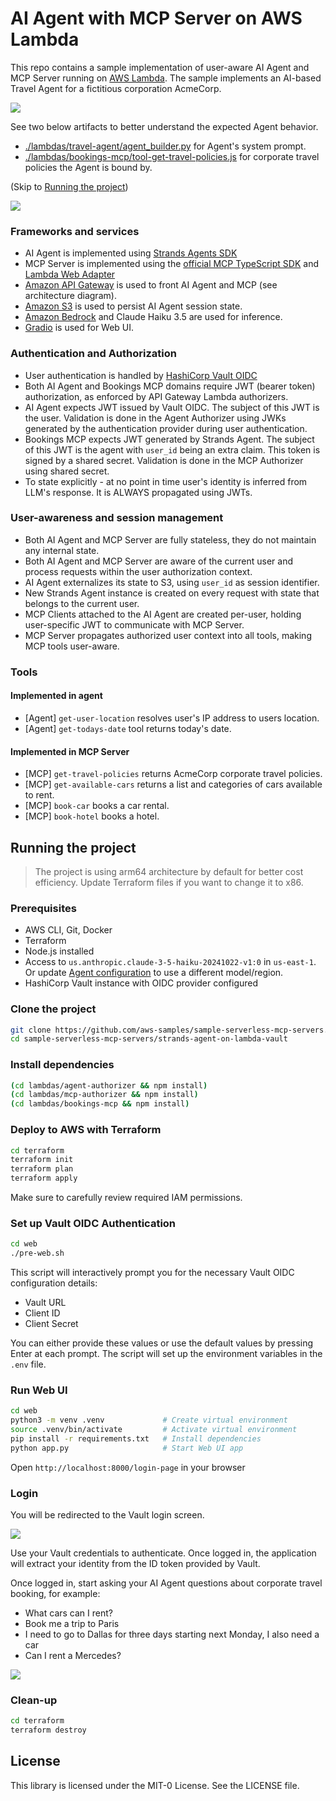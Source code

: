 # AI Agent with MCP Server on AWS Lambda

This repo contains a sample implementation of user-aware AI Agent and MCP Server running on [AWS Lambda](https://aws.amazon.com/lambda). The sample implements an AI-based Travel Agent for a fictitious corporation AcmeCorp.

![](./img/travel-ai.gif)

See two below artifacts to better understand the expected Agent behavior. 
* [./lambdas/travel-agent/agent_builder.py](./lambdas/travel-agent/agent_builder.py) for Agent's system prompt. 
* [./lambdas/bookings-mcp/tool-get-travel-policies.js](./lambdas/bookings-mcp/tool-get-travel-policies.js) for corporate travel policies the Agent is bound by. 

(Skip to [Running the project](#running-the-project))

![](./img/arch.png)

### Frameworks and services
* AI Agent is implemented using [Strands Agents SDK](https://strandsagents.com/0.1.x/)
* MCP Server is implemented using the [official MCP TypeScript SDK](https://github.com/modelcontextprotocol/typescript-sdk) and [Lambda Web Adapter](https://github.com/awslabs/aws-lambda-web-adapter)
* [Amazon API Gateway](https://aws.amazon.com/api-gateway/) is used to front AI Agent and MCP (see architecture diagram). 
* [Amazon S3](https://aws.amazon.com/s3/) is used to persist AI Agent session state. 
* [Amazon Bedrock](https://aws.amazon.com/bedrock) and Claude Haiku 3.5 are used for inference. 
* [Gradio](https://www.gradio.app) is used for Web UI. 

### Authentication and Authorization
* User authentication is handled by [HashiCorp Vault OIDC](https://developer.hashicorp.com/vault/docs/auth/jwt)
* Both AI Agent and Bookings MCP domains require JWT (bearer token) authorization, as enforced by API Gateway Lambda authorizers.
* AI Agent expects JWT issued by Vault OIDC. The subject of this JWT is the user. Validation is done in the Agent Authorizer using JWKs generated by the authentication provider during user authentication.
* Bookings MCP expects JWT generated by Strands Agent. The subject of this JWT is the agent with `user_id` being an extra claim. This token is signed by a shared secret. Validation is done in the MCP Authorizer using shared secret. 
* To state explicitly - at no point in time user's identity is inferred from LLM's response. It is ALWAYS propagated using JWTs. 

### User-awareness and session management
* Both AI Agent and MCP Server are fully stateless, they do not maintain any internal state. 
* Both AI Agent and MCP Server are aware of the current user and process requests within the user authorization context.
* AI Agent externalizes its state to S3, using `user_id` as session identifier. 
* New Strands Agent instance is created on every request with state that belongs to the current user. 
* MCP Clients attached to the AI Agent are created per-user, holding user-specific JWT to communicate with MCP Server. 
* MCP Server propagates authorized user context into all tools, making MCP tools user-aware. 

### Tools

#### Implemented in agent
* [Agent] `get-user-location` resolves user's IP address to users location. 
* [Agent] `get-todays-date` tool returns today's date.

#### Implemented in MCP Server
* [MCP] `get-travel-policies` returns AcmeCorp corporate travel policies.
* [MCP] `get-available-cars` returns a list and categories of cars available to rent.
* [MCP] `book-car` books a car rental.
* [MCP] `book-hotel` books a hotel.

## Running the project

> The project is using arm64 architecture by default for better cost efficiency. Update Terraform files if you want to change it to x86.  

### Prerequisites

* AWS CLI, Git, Docker
* Terraform
* Node.js installed
* Access to `us.anthropic.claude-3-5-haiku-20241022-v1:0` in `us-east-1`. Or update [Agent configuration](./lambdas/travel-agent/agent_builder.py) to use a different model/region. 
* HashiCorp Vault instance with OIDC provider configured

### Clone the project 
```bash
git clone https://github.com/aws-samples/sample-serverless-mcp-servers.git
cd sample-serverless-mcp-servers/strands-agent-on-lambda-vault
```

### Install dependencies
```bash
(cd lambdas/agent-authorizer && npm install)
(cd lambdas/mcp-authorizer && npm install)
(cd lambdas/bookings-mcp && npm install)
```

### Deploy to AWS with Terraform

```bash
cd terraform 
terraform init
terraform plan
terraform apply
```

Make sure to carefully review required IAM permissions. 

### Set up Vault OIDC Authentication

```bash
cd web
./pre-web.sh
```

This script will interactively prompt you for the necessary Vault OIDC configuration details:
- Vault URL
- Client ID
- Client Secret

You can either provide these values or use the default values by pressing Enter at each prompt. The script will set up the environment variables in the `.env` file.

### Run Web UI
```bash
cd web
python3 -m venv .venv             # Create virtual environment
source .venv/bin/activate         # Activate virtual environment
pip install -r requirements.txt   # Install dependencies
python app.py                     # Start Web UI app
```

Open `http://localhost:8000/login-page` in your browser

### Login

You will be redirected to the Vault login screen.

![](./img/vault-login.png)

Use your Vault credentials to authenticate. Once logged in, the application will extract your identity from the ID token provided by Vault.

Once logged in, start asking your AI Agent questions about corporate travel booking, for example:

* What cars can I rent? 
* Book me a trip to Paris
* I need to go to Dallas for three days starting next Monday, I also need a car
* Can I rent a Mercedes?

![](./img/web-ui.png)

### Clean-up

```bash
cd terraform
terraform destroy
```

## License

This library is licensed under the MIT-0 License. See the LICENSE file.